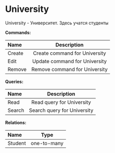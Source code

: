 # University
University - Университет. Здесь учатся студенты

**Commands:**

|  Name  |       Description       |
|:------|:-----------------------:|
| Create | Create command for University |
| Edit | Update command for University |
| Remove | Remove command for University |

**Queries:**

|  Name  |       Description       |
|:------|:-----------------------:|
| Read | Read query for University |
| Search | Search query for University |

**Relations:**

|  Name  |          Type           |
|:------|:-----------------------:|
| Student | one-to-many |
